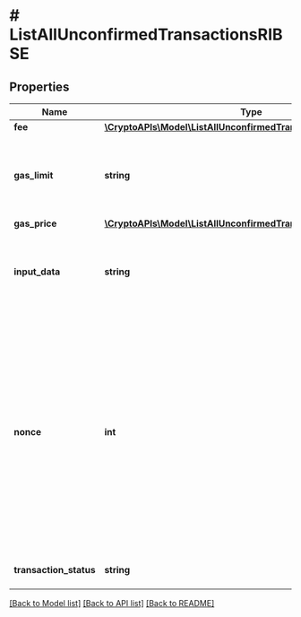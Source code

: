 # # ListAllUnconfirmedTransactionsRIBSE

## Properties

Name | Type | Description | Notes
------------ | ------------- | ------------- | -------------
**fee** | [**\CryptoAPIs\Model\ListAllUnconfirmedTransactionsRIBSEFee**](ListAllUnconfirmedTransactionsRIBSEFee.md) |  |
**gas_limit** | **string** | Represents the amount of gas used by this specific transaction alone. |
**gas_price** | [**\CryptoAPIs\Model\ListAllUnconfirmedTransactionsRIBSEGasPrice**](ListAllUnconfirmedTransactionsRIBSEGasPrice.md) |  |
**input_data** | **string** | Represents additional information that is required for the transaction. |
**nonce** | **int** | Represents the sequential running number for an address, starting from 0 for the first transaction. E.g., if the nonce of a transaction is 10, it would be the 11th transaction sent from the sender&#39;s address. |
**transaction_status** | **string** | Defines the transaction status. |

[[Back to Model list]](../../README.md#models) [[Back to API list]](../../README.md#endpoints) [[Back to README]](../../README.md)
